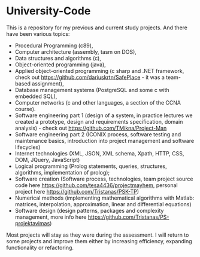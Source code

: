 # University-Code
This is a repository for my previous and current study projects. And there have been various topics: 
 * Procedural Programming (c89), 
 * Computer architecture (assembly, tasm on DOS),
 * Data structures and algorithms (c),
 * Object-oriented programming (java),
 * Applied object-oriented programming (c sharp and .NET framework, check out <https://github.com/dariuskrtn/SafePlace> - it was a team-based assignment),
 * Database management systems (PostgreSQL and some c with embedded SQL),
 * Computer networks (c and other languages, a section of the CCNA course).
 * Software engineering part 1 (design of a system, in practice lectures we created a prototype, design and requirements specification, domain analysis) - check out <https://github.com/TMikna/Project-Man>
 * Software engineering part 2 (ICONIX process, software testing and maintenance basics, introduction into project management and software lifecycles)
 * Internet technologies (XML, JSON, XML schema, Xpath, HTTP, CSS, DOM, JQuery, JavaScript)
 * Logical programming (Prolog statements, queries, structures, algorithms, implementation of prolog);
 * Software creation (Software process, technologies, team project source code here <https://github.com/tesa4436/projectmayhem>, personal project here <https://github.com/Tristanas/PSK-TP>)
 * Numerical methods (implementing mathematical algorithms with Matlab: matrices, interpolation, approximation, linear and differential equations)
 * Software design (design patterns, packages and complexity management, more info here <https://github.com/Tristanas/PS-projektavimas>)
 
 Most projects will stay as they were during the assessment. I will return to some projects and improve them either by increasing efficiency, expanding functionality or refactoring.
